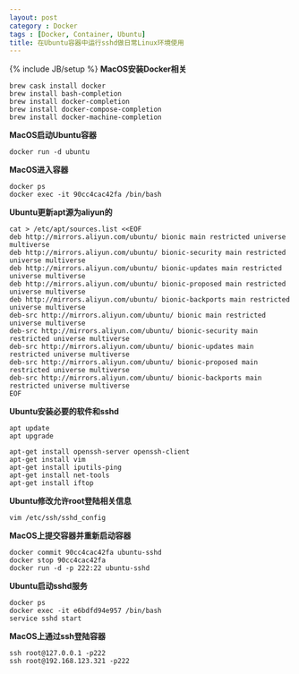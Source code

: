 ```yaml
---
layout: post
category : Docker
tags : [Docker, Container, Ubuntu]
title: 在Ubuntu容器中运行sshd做日常Linux环境使用
---
```

{% include JB/setup %}
**MacOS安装Docker相关**

    brew cask install docker
    brew install bash-completion
    brew install docker-completion
    brew install docker-compose-completion
    brew install docker-machine-completion

**MacOS启动Ubuntu容器**

    docker run -d ubuntu

**MacOS进入容器**

    docker ps
    docker exec -it 90cc4cac42fa /bin/bash


**Ubuntu更新apt源为aliyun的**

    cat > /etc/apt/sources.list <<EOF
    deb http://mirrors.aliyun.com/ubuntu/ bionic main restricted universe multiverse
    deb http://mirrors.aliyun.com/ubuntu/ bionic-security main restricted universe multiverse
    deb http://mirrors.aliyun.com/ubuntu/ bionic-updates main restricted universe multiverse
    deb http://mirrors.aliyun.com/ubuntu/ bionic-proposed main restricted universe multiverse
    deb http://mirrors.aliyun.com/ubuntu/ bionic-backports main restricted universe multiverse
    deb-src http://mirrors.aliyun.com/ubuntu/ bionic main restricted universe multiverse
    deb-src http://mirrors.aliyun.com/ubuntu/ bionic-security main restricted universe multiverse
    deb-src http://mirrors.aliyun.com/ubuntu/ bionic-updates main restricted universe multiverse
    deb-src http://mirrors.aliyun.com/ubuntu/ bionic-proposed main restricted universe multiverse
    deb-src http://mirrors.aliyun.com/ubuntu/ bionic-backports main restricted universe multiverse
    EOF

**Ubuntu安装必要的软件和sshd**

    apt update
    apt upgrade

    apt-get install openssh-server openssh-client
    apt-get install vim
    apt-get install iputils-ping
    apt-get install net-tools
    apt-get install iftop

**Ubuntu修改允许root登陆相关信息**

    vim /etc/ssh/sshd_config

**MacOS上提交容器并重新启动容器**

    docker commit 90cc4cac42fa ubuntu-sshd
    docker stop 90cc4cac42fa
    docker run -d -p 222:22 ubuntu-sshd

**Ubuntu启动sshd服务**

    docker ps
    docker exec -it e6bdfd94e957 /bin/bash
    service sshd start

**MacOS上通过ssh登陆容器**

    ssh root@127.0.0.1 -p222
    ssh root@192.168.123.321 -p222

